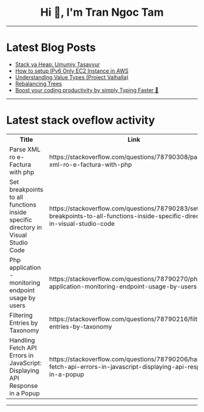 <h1 align="center">Hi 👋, I'm Tran Ngoc Tam</h1>

---

# Latest Blog Posts 
<!-- BLOG-POST-LIST:START -->
- [Stack va Heap: Umumiy Tasavvur](https://dev.to/islomali99/stack-va-heap-umumiy-tasavvur-1nbi)
- [How to setup IPv6 Only EC2 Instance in AWS](https://dev.to/praveenkumarkece/how-to-setup-ipv6-only-ec2-instance-in-aws-38kp)
- [Understanding Value Types &lpar;Project Valhalla&rpar;](https://dev.to/adaumircosta/understanding-value-types-project-valhalla-faf)
- [Rebalancing Trees](https://dev.to/paulike/rebalancing-trees-1e0m)
- [Boost your coding productivity by simply Typing Faster 🤺](https://dev.to/notgamedev/faster-typing-3jik)
<!-- BLOG-POST-LIST:END -->

---

# Latest stack oveflow activity
<table>
  <tr><th>Title</th><th>Link</th></tr>
  <!-- STACKOVERFLOW:START --><tr><td>Parse XML ro e-Factura with php</td><td>https://stackoverflow.com/questions/78790308/parse-xml-ro-e-factura-with-php</td></tr><tr><td>Set breakpoints to all functions inside specific directory in Visual Studio Code</td><td>https://stackoverflow.com/questions/78790283/set-breakpoints-to-all-functions-inside-specific-directory-in-visual-studio-code</td></tr><tr><td>Php application - monitoring endpoint usage by users</td><td>https://stackoverflow.com/questions/78790270/php-application-monitoring-endpoint-usage-by-users</td></tr><tr><td>Filtering Entries by Taxonomy</td><td>https://stackoverflow.com/questions/78790216/filtering-entries-by-taxonomy</td></tr><tr><td>Handling Fetch API Errors in JavaScript: Displaying API Response in a Popup</td><td>https://stackoverflow.com/questions/78790206/handling-fetch-api-errors-in-javascript-displaying-api-response-in-a-popup</td></tr><!-- STACKOVERFLOW:END -->
</table>

---


